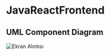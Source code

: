 # JavaReactFrontend

## UML Component Diagram

![Ekran Alıntısı](https://user-images.githubusercontent.com/81781483/121763737-06ac3e00-cb47-11eb-8a9e-5add8723a5a1.PNG)
